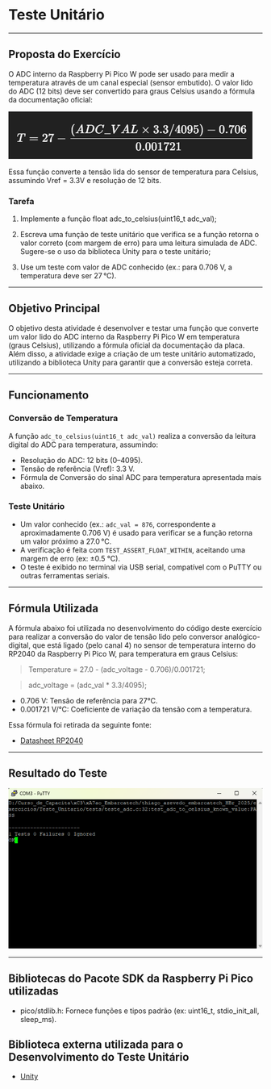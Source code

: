 # Teste Unitário
---

## Proposta do Exercício

O ADC interno da Raspberry Pi Pico W pode ser usado para medir a temperatura através de um canal especial (sensor embutido). O valor lido do ADC (12 bits) deve ser convertido para graus Celsius usando a fórmula da documentação oficial:

![Fórmula para Conversão da Tensão do ADC em Celsius](./assets/formula_conversao.png)

Essa função converte a tensão lida do sensor de temperatura para Celsius, assumindo Vref = 3.3V e resolução de 12 bits.

### Tarefa

1. Implemente a função float adc_to_celsius(uint16_t adc_val);

2. Escreva uma função de teste unitário que verifica se a função retorna o valor correto (com margem de erro) para uma leitura simulada de ADC. Sugere-se o uso da biblioteca Unity para o teste unitário;

3. Use um teste com valor de ADC conhecido (ex.: para 0.706 V, a temperatura deve ser 27 °C).
---

## Objetivo Principal

O objetivo desta atividade é desenvolver e testar uma função que converte um valor lido do ADC interno da Raspberry Pi Pico W em temperatura (graus Celsius), utilizando a fórmula oficial da documentação da placa. Além disso, a atividade exige a criação de um teste unitário automatizado, utilizando a biblioteca Unity para garantir que a conversão esteja correta.

---

## Funcionamento

### Conversão de Temperatura

A função `adc_to_celsius(uint16_t adc_val)` realiza a conversão da leitura digital do ADC para temperatura, assumindo:

- Resolução do ADC: 12 bits (0–4095).
- Tensão de referência (Vref): 3.3 V.
- Fórmula de Conversão do sinal ADC para temperatura apresentada mais abaixo.

### Teste Unitário

- Um valor conhecido (ex.: `adc_val = 876`, correspondente a aproximadamente 0.706 V) é usado para verificar se a função retorna um valor próximo a 27.0 °C.
- A verificação é feita com `TEST_ASSERT_FLOAT_WITHIN`, aceitando uma margem de erro (ex: ±0.5 °C).
- O teste é exibido no terminal via USB serial, compatível com o PuTTY ou outras ferramentas seriais.

---

## Fórmula Utilizada

A fórmula abaixo foi utilizada no desenvolvimento do código deste exercício para realizar a conversão do valor de tensão lido pelo conversor analógico-digital, que está ligado (pelo canal 4) no sensor de temperatura interno do RP2040 da Raspberry Pi Pico W, para temperatura em graus Celsius:

> Temperature = 27.0 - (adc_voltage - 0.706)/0.001721;

> adc_voltage = (adc_val * 3.3/4095);

- 0.706 V: Tensão de referência para 27°C.
- 0.001721 V/°C: Coeficiente de variação da tensão com a temperatura.

Essa fórmula foi retirada da seguinte fonte:

- [Datasheet RP2040](https://datasheets.raspberrypi.com/rp2040/rp2040-datasheet.pdf)

---

## Resultado do Teste

![Resultado do Teste: 1 TESTE 0 FALHAS 0 IGNORADOS](./assets/monitor_putty.png)

---

## Bibliotecas do Pacote SDK da Raspberry Pi Pico utilizadas

- pico/stdlib.h: Fornece funções e tipos padrão (ex: uint16_t, stdio_init_all, sleep_ms).

## Biblioteca externa utilizada para o Desenvolvimento do Teste Unitário

- [Unity](https://github.com/ThrowTheSwitch/Unity)